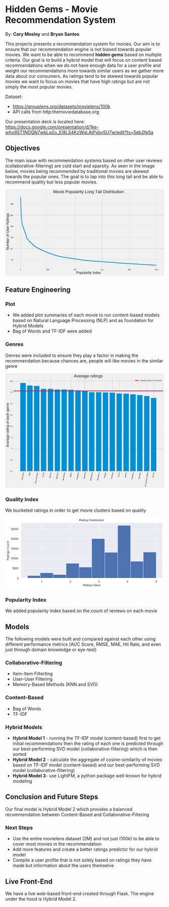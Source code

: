 # Hidden Gems - Movie Recommendation System
By: **Cary Mosley** and **Bryan Santos**


This projects presents a recommendation system for movies. Our aim is to ensure that our recommendation engine is not biased towards popular movies. We want to be able to recommend **hidden gems** based on multiple criteria. Our goal is to build a hybrid model that will focus on content based recommendations when we do not have enough data for a user profile and weight our recommendations more towards similar users as we gather more data about our consumers. As ratings tend to be skewed towards popular movies we want to focus on movies that have high ratings but are not simply the most popular movies.

Dataset: 
- https://grouplens.org/datasets/movielens/100k
- API calls from http:themoviedatabase.org

Our presentation deck is located here: https://docs.google.com/presentation/d/1ke-who9ST1NDQN7wbLq2o_EI8LS4KzWqLAtPsbv5U7w/edit?ts=5eb2fe5a

## Objectives

The main issue with recommendation systems based on other user reviews (collaborative-filtering) are cold start and sparsity. As seen in the image below, movies being recommended by traditional movies are skewed towards the popular ones. The goal is to tap into this long tail and be able to recommend quality but less popular movies.

![models](https://github.com/CaryMosley/Mod4ProjectRecommendation/blob/bryan-santos/images/longtail.png)

## Feature Engineering

### Plot

* We added plot summaries of each movie to run content-based models based on Natural Language Processing (NLP) and as foundation for Hybrid Models
* Bag of Words and TF-IDF were added

### Genres

Genres were included to ensure they play a factor in making the recommendation because chances are, people will like movies in the similar genre

![models](https://github.com/CaryMosley/Mod4ProjectRecommendation/blob/bryan-santos/images/genres.png)

### Quality Index
We bucketed ratings in order to get movie clusters based on quality

![models](https://github.com/CaryMosley/Mod4ProjectRecommendation/blob/bryan-santos/images/rating.png)

### Popularity Index
We added popularity index based on the count of reviews on each movie

## Models

The following models were built and compared against each other using different performance metrics (AUC Score, RMSE, MAE, Hit Rate, and even just through domain knowledge or eye-test)

### Collaborative-Filtering
* Item-Item Filterting
* User-User Filtering
* Memory-Based Methods (KNN and SVD)

### Content-Based
* Bag of Words
* TF-IDF

### Hybrid Models
* **Hybrid Model 1** - running the TF-IDF model (content-based) first to get initial recommendations then the rating of each one is predicted through our best-performing SVD model (collaborative-filtering) which is then sorted
* **Hybrid Model 2** - calculate the aggregate of cosine-similarity of movies based on TF-IDF model (content-based) and our best-performing SVD model (collaborative-filtering)
* **Hybrid Model 3**- use LightFM, a python package well-known for hybrid modeling

## Conclusion and Future Steps

Our final model is Hybrid Model 2 which provides a balanced recommendation between Content-Based and Collaborative-Filtering

### Next Steps
* Use the entire movielens dataset (2M) and not just (100k) to be able to cover most movies in the recommendation
* Add more features and create a better ratings predictor for our hybrid model
* Compile a user profile that is not solely based on ratings they have made but information about the users themselve

## Live Front-End
We have a live web-based front-end created through Flask. The engine under the hood is Hybrid Model 2.

